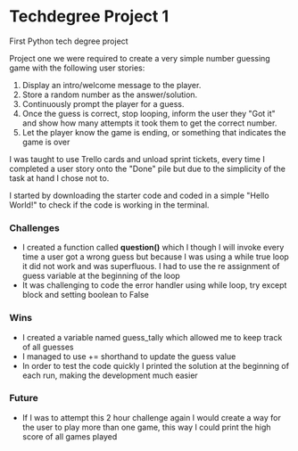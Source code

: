 # Techdegree Project 1

First Python tech degree project

Project one we were required to create a very simple number guessing game with the following user stories:
1. Display an intro/welcome message to the player.
2. Store a random number as the answer/solution.
3. Continuously prompt the player for a guess.
4. Once the guess is correct, stop looping, inform the user they "Got it" and show how many attempts it took them to get the correct number.
5. Let the player know the game is ending, or something that indicates the game is over

I was taught to use Trello cards and unload sprint tickets, every time I completed a user story onto the "Done" pile but due to the simplicity of the task at hand I chose not to.

I started by downloading the starter code and coded in a simple "Hello World!" to check if the code is working in the terminal.

### Challenges
- I created a function called **question()** which I though I will invoke every time a user got a wrong guess but because I was using a while true loop it did not work and was superfluous. I had to use the re assignment of guess variable at the beginning of the loop
- It was challenging to code the error handler using while loop, try except block and setting boolean to False

### Wins
- I created a variable named guess_tally which allowed me to keep track of all guesses
- I managed to use += shorthand to update the guess value
- In order to test the code quickly I printed the solution at the beginning of each run, making the development much easier

### Future
- If I was to attempt this 2 hour challenge again I would create a way for the user to play more than one game, this way I could print the high score of all games played
